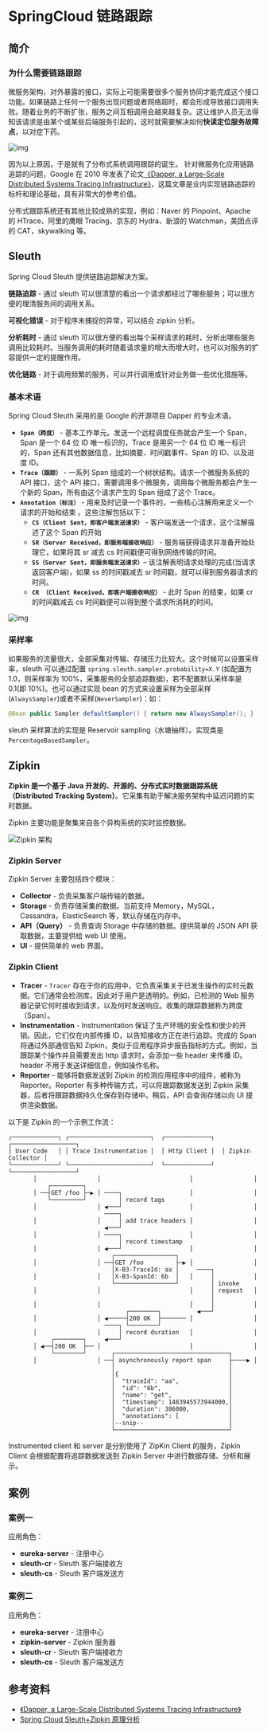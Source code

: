 # SpringCloud 链路跟踪

## 简介

### 为什么需要链路跟踪

微服务架构，对外暴露的接口，实际上可能需要很多个服务协同才能完成这个接口功能。如果链路上任何一个服务出现问题或者网络超时，都会形成导致接口调用失败。随着业务的不断扩张，服务之间互相调用会越来越复杂。这让维护人员无法得知该请求是由某个或某些后端服务引起的，这时就需要解决如何**快读定位服务故障点**，以对症下药。

![img](http://dunwu.test.upcdn.net/snap/20200616145437.png)

因为以上原因，于是就有了分布式系统调用跟踪的诞生。 针对微服务化应用链路追踪的问题，Google 在 2010 年发表了论文[《Dapper, a Large-Scale Distributed Systems Tracing Infrastructure》](https://static.googleusercontent.com/media/research.google.com/zh-CN//archive/papers/dapper-2010-1.pdf)，这篇文章是业内实现链路追踪的标杆和理论基础，具有非常大的参考价值。

分布式跟踪系统还有其他比较成熟的实现，例如：Naver 的 Pinpoint、Apache 的 HTrace、阿里的鹰眼 Tracing、京东的 Hydra、新浪的 Watchman，美团点评的 CAT，skywalking 等。

## Sleuth

Spring Cloud Sleuth 提供链路追踪解决方案。

**链路追踪** - 通过 sleuth 可以很清楚的看出一个请求都经过了哪些服务；可以很方便的理清服务间的调用关系。

**可视化错误** - 对于程序未捕捉的异常，可以结合 zipkin 分析。

**分析耗时** - 通过 sleuth 可以很方便的看出每个采样请求的耗时，分析出哪些服务调用比较耗时。当服务调用的耗时随着请求量的增大而增大时，也可以对服务的扩容提供一定的提醒作用。

**优化链路** - 对于调用频繁的服务，可以并行调用或针对业务做一些优化措施等。

### 基本术语

Spring Cloud Sleuth 采用的是 Google 的开源项目 Dapper 的专业术语。

- **`Span（跨度）`** - 基本工作单元。发送一个远程调度任务就会产生一个 Span，Span 是一个 64 位 ID 唯一标识的，Trace 是用另一个 64 位 ID 唯一标识的，Span 还有其他数据信息，比如摘要、时间戳事件、Span 的 ID、以及进度 ID。
- **`Trace（跟踪）`** - 一系列 Span 组成的一个树状结构。请求一个微服务系统的 API 接口，这个 API 接口，需要调用多个微服务，调用每个微服务都会产生一个新的 Span，所有由这个请求产生的 Span 组成了这个 Trace。
- **`Annotation（标注）`** - 用来及时记录一个事件的，一些核心注解用来定义一个请求的开始和结束 。这些注解包括以下：
  - **`CS（Client Sent，即客户端发送请求）`** - 客户端发送一个请求，这个注解描述了这个 Span 的开始
  - **`SR（Server Received，即服务端接收响应）`** - 服务端获得请求并准备开始处理它，如果将其 sr 减去 cs 时间戳便可得到网络传输的时间。
  - **`SS（Server Sent，即服务端发送请求）`**– 该注解表明请求处理的完成(当请求返回客户端)，如果 ss 的时间戳减去 sr 时间戳，就可以得到服务器请求的时间。
  - **`CR （Client Received，即客户端接收响应）`** - 此时 Span 的结束，如果 cr 的时间戳减去 cs 时间戳便可以得到整个请求所消耗的时间。

![img](http://dunwu.test.upcdn.net/snap/20200615201920.png)

### 采样率

如果服务的流量很大，全部采集对传输、存储压力比较大。这个时候可以设置采样率，sleuth 可以通过配置 `spring.sleuth.sampler.probability=X.Y` (如配置为 1.0，则采样率为 100%，采集服务的全部追踪数据)，若不配置默认采样率是 0.1(即 10%)。也可以通过实现 bean 的方式来设置采样为全部采样(`AlwaysSampler`)或者不采样(`NeverSampler`)：如：

```java
@Bean public Sampler defaultSampler() { return new AlwaysSampler(); }
```

sleuth 采样算法的实现是 Reservoir sampling（水塘抽样）。实现类是 `PercentageBasedSampler`。

## Zipkin

**Zipkin 是一个基于 Java 开发的、开源的、分布式实时数据跟踪系统（Distributed Tracking System）**。它采集有助于解决服务架构中延迟问题的实时数据。

Zipkin 主要功能是聚集来自各个异构系统的实时监控数据。

![Zipkin 架构](http://dunwu.test.upcdn.net/snap/20200211155836.png)

### Zipkin Server

Zipkin Server 主要包括四个模块：

- **Collector** - 负责采集客户端传输的数据。
- **Storage** - 负责存储采集的数据。当前支持 Memory，MySQL，Cassandra，ElasticSearch 等，默认存储在内存中。
- **API（Query）** - 负责查询 Storage 中存储的数据。提供简单的 JSON API 获取数据，主要提供给 web UI 使用。
- **UI** - 提供简单的 web 界面。

### Zipkin Client

- **Tracer** - `Tracer` 存在于你的应用中，它负责采集关于已发生操作的实时元数据。它们通常会检测库，因此对于用户是透明的。例如，已检测的 Web 服务器记录它何时接收到请求，以及何时发送响应。收集的跟踪数据称为跨度（Span）。
- **Instrumentation** - Instrumentation 保证了生产环境的安全性和很少的开销。因此，它们仅在内部传播 ID，以告知接收方正在进行追踪。完成的 Span 将通过外部通信告知 Zipkin，类似于应用程序异步报告指标的方式。例如，当跟踪某个操作并且需要发出 http 请求时，会添加一些 header 来传播 ID。header 不用于发送详细信息，例如操作名称。
- **Reporter** - 能够将数据发送到 Zipkin 的检测应用程序中的组件，被称为 Reporter。Reporter 有多种传输方式，可以将跟踪数据发送到 Zipkin 采集器，后者将跟踪数据持久化保存到存储中。稍后，API 会查询存储以向 UI 提供渲染数据。

以下是 Zipkin 的一个示例工作流：

```shell
┌─────────────┐ ┌───────────────────────┐  ┌─────────────┐  ┌──────────────────┐
│ User Code   │ │ Trace Instrumentation │  │ Http Client │  │ Zipkin Collector │
└─────────────┘ └───────────────────────┘  └─────────────┘  └──────────────────┘
       │                 │                         │                 │
           ┌─────────┐
       │ ──┤GET /foo ├─▶ │ ────┐                   │                 │
           └─────────┘         │ record tags
       │                 │ ◀───┘                   │                 │
                           ────┐
       │                 │     │ add trace headers │                 │
                           ◀───┘
       │                 │ ────┐                   │                 │
                               │ record timestamp
       │                 │ ◀───┘                   │                 │
                             ┌─────────────────┐
       │                 │ ──┤GET /foo         ├─▶ │                 │
                             │X-B3-TraceId: aa │     ────┐
       │                 │   │X-B3-SpanId: 6b  │   │     │           │
                             └─────────────────┘         │ invoke
       │                 │                         │     │ request   │
                                                         │
       │                 │                         │     │           │
                                 ┌────────┐          ◀───┘
       │                 │ ◀─────┤200 OK  ├─────── │                 │
                           ────┐ └────────┘
       │                 │     │ record duration   │                 │
            ┌────────┐     ◀───┘
       │ ◀──┤200 OK  ├── │                         │                 │
            └────────┘       ┌────────────────────────────────┐
       │                 │ ──┤ asynchronously report span     ├────▶ │
                             │                                │
                             │{                               │
                             │  "traceId": "aa",              │
                             │  "id": "6b",                   │
                             │  "name": "get",                │
                             │  "timestamp": 1483945573944000,│
                             │  "duration": 386000,           │
                             │  "annotations": [              │
                             │--snip--                        │
                             └────────────────────────────────┘
```

Instrumented client 和 server 是分别使用了 ZipKin Client 的服务，Zipkin Client 会根据配置将追踪数据发送到 Zipkin Server 中进行数据存储、分析和展示。

## 案例

### 案例一

应用角色：

- **eureka-server** - 注册中心
- **sleuth-cr** - Sleuth 客户端接收方
- **sleuth-cs** - Sleuth 客户端发送方

### 案例二

应用角色：

- **eureka-server** - 注册中心
- **zipkin-server** - Zipkin 服务器
- **sleuth-cr** - Sleuth 客户端接收方
- **sleuth-cs** - Sleuth 客户端发送方

## 参考资料

- [《Dapper, a Large-Scale Distributed Systems Tracing Infrastructure》](https://static.googleusercontent.com/media/research.google.com/zh-CN//archive/papers/dapper-2010-1.pdf)
- [Spring Cloud Sleuth+Zipkin 原理分析](https://blog.csdn.net/zhllansezhilian/article/details/83001870)
